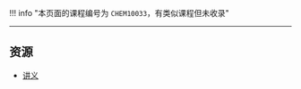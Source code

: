!!! info "本页面的课程编号为 `CHEM10033`，有类似课程但未收录"

---

## 资源  
- [讲义](https://api.ecylt.top/v1/lanzou_link?url=https://cqu-openlib.lanzout.com/iCp9v22krbfi&type=down)
